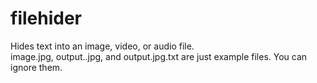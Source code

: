 # filehider
Hides text into an image, video, or audio file.                                                                                                                                                                                                                                
image.jpg, output..jpg, and output.jpg.txt are just example files. You can ignore them.

